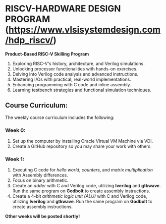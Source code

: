 # RISCV-HARDWARE DESIGN PROGRAM (https://www.vlsisystemdesign.com/hdp_riscv/)
**Product-Based RISC-V Skilling Program**
1. Exploring RISC-V's history, architecture, and Verilog simulations.
2. Unlocking processor functionalities with hands-on exercises.
3. Delving into Verilog code analysis and advanced instructions.
4. Mastering I/Os with practical, real-world implementations.
5. Enhancing programming with C code and inline assembly.
6. Learning testbench strategies and functional simulation techniques.

## Course Curriculum: ##

The weekly course curriculum includes the following:

### Week 0: ###
1. Set up the computer by installing Oracle Virtual VM Machine via VDI.
2. Create a GitHub repository so you may share your work with others. 

### Week 1: ###
1. Executing C code for *hello world*, *counters*, and *matrix multiplication* with Assembly differences.
2. Focus on binary arithmetic.
3. Create an *adder* with C and Verilog code, utilizing **Iverilog** and **gtkwave**. Run the same program on **Godbolt** to create assembly instructions.
4. Create a 4-bit *arithmetic logic unit (ALU)* with C and Verilog code, utilizing **Iverilog** and **gtkwave**. Run the same program on **Godbolt** to create assembly instructions.

**Other weeks will be posted shortly!**

